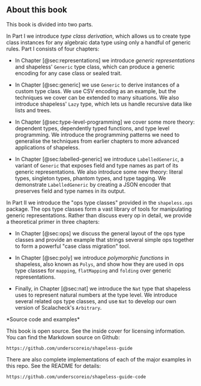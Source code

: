 ## About this book

This book is divided into two parts.

In Part I we introduce *type class derivation*,
which allows us to create type class instances
for any algebraic data type
using only a handful of generic rules.
Part I consists of four chapters:

  - In Chapter [@sec:representations]
    we introduce *generic representations*
    and shapeless' `Generic` type class,
    which can produce a generic encoding
    for any case class or sealed trait.

  - In Chapter [@sec:generic] we use `Generic`
    to derive instances of a custom type class.
    We use CSV encoding as an example,
    but the techniques we cover
    can be extended to many situations.
    We also introduce shapeless' `Lazy` type,
    which lets us handle recursive data like lists and trees.

  - In Chapter [@sec:type-level-programming] we cover some more theory:
    dependent types, dependently typed functions,
    and type level programming.
    We introduce the programming patterns
    we need to generalise the techniques from earlier chapters
    to more advanced applications of shapeless.

  - In Chapter [@sec:labelled-generic] we introduce `LabelledGeneric`,
    a variant of `Generic` that exposes field and type names
    as part of its generic representations.
    We also introduce some new theory:
    literal types, singleton types, phantom types, and type tagging.
    We demonstrate `LabelledGeneric` by creating
    a JSON encoder that preserves field and type names in its output.

In Part II we introduce the "ops type classes"
provided in the `shapeless.ops` package.
The ops type classes form a vast library of tools
for manipulating generic representations.
Rather than discuss every op in detail,
we provide a theoretical primer in three chapters:

  - In Chapter [@sec:ops] we discuss
    the general layout of the ops type classes
    and provide an example
    that strings several simple ops together
    to form a powerful "case class migration" tool.

  - In Chapter [@sec:poly] we introduce
    *polymorphic functions* in shapeless,
    also known as `Polys`,
    and show how they are used in
    ops type classes for `mapping`,
    `flatMapping` and `folding`
    over generic representations.

  - Finally, in Chapter [@sec:nat] we introduce
    the `Nat` type that shapeless uses
    to represent natural numbers at the type level.
    We introduce several related ops type classes,
    and use `Nat` to develop
    our own version of Scalacheck's `Arbitrary`.

<div class="callout callout-info">
*Source code and examples*

This book is open source.
See the inside cover for licensing information.
You can find the Markdown source on Github:

`https://github.com/underscoreio/shapeless-guide`

There are also complete implementations of
each of the major examples in this repo.
See the README for details:

`https://github.com/underscoreio/shapeless-guide-code`
</div>
